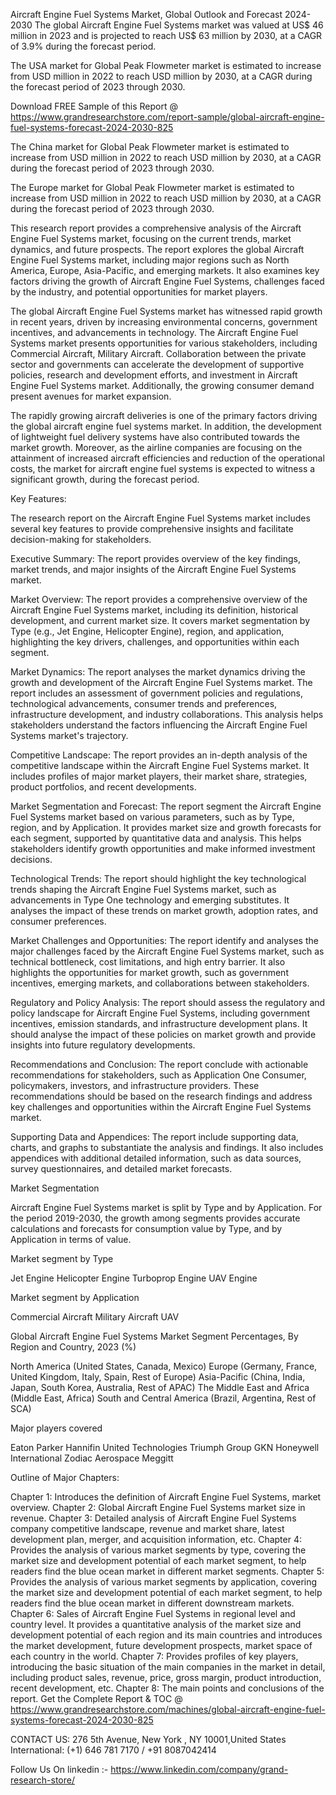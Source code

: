 Aircraft Engine Fuel Systems Market, Global Outlook and Forecast 2024-2030
The global Aircraft Engine Fuel Systems market was valued at US$ 46 million in 2023 and is projected to reach US$ 63 million by 2030, at a CAGR of 3.9% during the forecast period.

The USA market for Global Peak Flowmeter market is estimated to increase from USD million in 2022 to reach USD million by 2030, at a CAGR during the forecast period of 2023 through 2030.

Download FREE Sample of this Report @ https://www.grandresearchstore.com/report-sample/global-aircraft-engine-fuel-systems-forecast-2024-2030-825

The China market for Global Peak Flowmeter market is estimated to increase from USD million in 2022 to reach USD million by 2030, at a CAGR during the forecast period of 2023 through 2030.

The Europe market for Global Peak Flowmeter market is estimated to increase from USD million in 2022 to reach USD million by 2030, at a CAGR during the forecast period of 2023 through 2030.

This research report provides a comprehensive analysis of the Aircraft Engine Fuel Systems market, focusing on the current trends, market dynamics, and future prospects. The report explores the global Aircraft Engine Fuel Systems market, including major regions such as North America, Europe, Asia-Pacific, and emerging markets. It also examines key factors driving the growth of Aircraft Engine Fuel Systems, challenges faced by the industry, and potential opportunities for market players.

The global Aircraft Engine Fuel Systems market has witnessed rapid growth in recent years, driven by increasing environmental concerns, government incentives, and advancements in technology. The Aircraft Engine Fuel Systems market presents opportunities for various stakeholders, including Commercial Aircraft, Military Aircraft. Collaboration between the private sector and governments can accelerate the development of supportive policies, research and development efforts, and investment in Aircraft Engine Fuel Systems market. Additionally, the growing consumer demand present avenues for market expansion.

The rapidly growing aircraft deliveries is one of the primary factors driving the global aircraft engine fuel systems market. In addition, the development of lightweight fuel delivery systems have also contributed towards the market growth. Moreover, as the airline companies are focusing on the attainment of increased aircraft efficiencies and reduction of the operational costs, the market for aircraft engine fuel systems is expected to witness a significant growth, during the forecast period.

Key Features:

The research report on the Aircraft Engine Fuel Systems market includes several key features to provide comprehensive insights and facilitate decision-making for stakeholders.

Executive Summary: The report provides overview of the key findings, market trends, and major insights of the Aircraft Engine Fuel Systems market.

Market Overview: The report provides a comprehensive overview of the Aircraft Engine Fuel Systems market, including its definition, historical development, and current market size. It covers market segmentation by Type (e.g., Jet Engine, Helicopter Engine), region, and application, highlighting the key drivers, challenges, and opportunities within each segment.

Market Dynamics: The report analyses the market dynamics driving the growth and development of the Aircraft Engine Fuel Systems market. The report includes an assessment of government policies and regulations, technological advancements, consumer trends and preferences, infrastructure development, and industry collaborations. This analysis helps stakeholders understand the factors influencing the Aircraft Engine Fuel Systems market's trajectory.

Competitive Landscape: The report provides an in-depth analysis of the competitive landscape within the Aircraft Engine Fuel Systems market. It includes profiles of major market players, their market share, strategies, product portfolios, and recent developments.

Market Segmentation and Forecast: The report segment the Aircraft Engine Fuel Systems market based on various parameters, such as by Type, region, and by Application. It provides market size and growth forecasts for each segment, supported by quantitative data and analysis. This helps stakeholders identify growth opportunities and make informed investment decisions.

Technological Trends: The report should highlight the key technological trends shaping the Aircraft Engine Fuel Systems market, such as advancements in Type One technology and emerging substitutes. It analyses the impact of these trends on market growth, adoption rates, and consumer preferences.

Market Challenges and Opportunities: The report identify and analyses the major challenges faced by the Aircraft Engine Fuel Systems market, such as technical bottleneck, cost limitations, and high entry barrier. It also highlights the opportunities for market growth, such as government incentives, emerging markets, and collaborations between stakeholders.

Regulatory and Policy Analysis: The report should assess the regulatory and policy landscape for Aircraft Engine Fuel Systems, including government incentives, emission standards, and infrastructure development plans. It should analyse the impact of these policies on market growth and provide insights into future regulatory developments.

Recommendations and Conclusion: The report conclude with actionable recommendations for stakeholders, such as Application One Consumer, policymakers, investors, and infrastructure providers. These recommendations should be based on the research findings and address key challenges and opportunities within the Aircraft Engine Fuel Systems market.

Supporting Data and Appendices: The report include supporting data, charts, and graphs to substantiate the analysis and findings. It also includes appendices with additional detailed information, such as data sources, survey questionnaires, and detailed market forecasts.

Market Segmentation

Aircraft Engine Fuel Systems market is split by Type and by Application. For the period 2019-2030, the growth among segments provides accurate calculations and forecasts for consumption value by Type, and by Application in terms of value.

Market segment by Type

Jet Engine
Helicopter Engine
Turboprop Engine
UAV Engine

Market segment by Application

Commercial Aircraft
Military Aircraft
UAV

Global Aircraft Engine Fuel Systems Market Segment Percentages, By Region and Country, 2023 (%)

North America (United States, Canada, Mexico)
Europe (Germany, France, United Kingdom, Italy, Spain, Rest of Europe)
Asia-Pacific (China, India, Japan, South Korea, Australia, Rest of APAC)
The Middle East and Africa (Middle East, Africa)
South and Central America (Brazil, Argentina, Rest of SCA)

Major players covered

Eaton
Parker Hannifin
United Technologies
Triumph Group
GKN
Honeywell International
Zodiac Aerospace
Meggitt

Outline of Major Chapters:

Chapter 1: Introduces the definition of Aircraft Engine Fuel Systems, market overview.
Chapter 2: Global Aircraft Engine Fuel Systems market size in revenue.
Chapter 3: Detailed analysis of Aircraft Engine Fuel Systems company competitive landscape, revenue and market share, latest development plan, merger, and acquisition information, etc.
Chapter 4: Provides the analysis of various market segments by type, covering the market size and development potential of each market segment, to help readers find the blue ocean market in different market segments.
Chapter 5: Provides the analysis of various market segments by application, covering the market size and development potential of each market segment, to help readers find the blue ocean market in different downstream markets.
Chapter 6: Sales of Aircraft Engine Fuel Systems in regional level and country level. It provides a quantitative analysis of the market size and development potential of each region and its main countries and introduces the market development, future development prospects, market space of each country in the world.
Chapter 7: Provides profiles of key players, introducing the basic situation of the main companies in the market in detail, including product sales, revenue, price, gross margin, product introduction, recent development, etc.
Chapter 8: The main points and conclusions of the report.
Get the Complete Report & TOC @ https://www.grandresearchstore.com/machines/global-aircraft-engine-fuel-systems-forecast-2024-2030-825

CONTACT US:
276 5th Avenue, New York , NY 10001,United States
International: (+1) 646 781 7170 / +91 8087042414

Follow Us On linkedin :- https://www.linkedin.com/company/grand-research-store/
